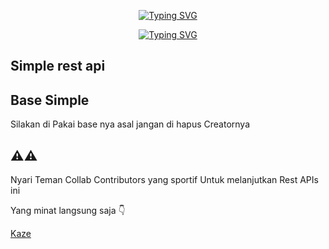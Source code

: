 <p align="center">
    <a href="https://github.com/KazeDevID">
        <img
            src="https://readme-typing-svg.herokuapp.com?size=30&width=1000&lines=SenyaAPIs"
            alt="Typing SVG"
        />
    </a>
</p>

<p align="center">
    <a href="https://github.com/KazeDevID">
        <img
            src="https://readme-typing-svg.herokuapp.com?size=25&width=300&lines=KazeDevID"
            alt="Typing SVG"
        />
    </a>
</p>

## Simple rest api 

## Base Simple

Silakan di Pakai base nya asal jangan di hapus 
Creatornya

## ⚠️⚠️
Nyari Teman Collab Contributors yang sportif
Untuk melanjutkan Rest APIs ini

Yang minat langsung saja 👇

[Kaze](https://wa.me/6282217590187)

